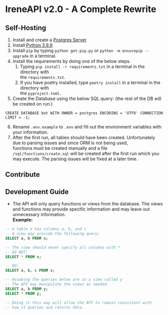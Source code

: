 # IreneAPI v2.0 - A Complete Rewrite



## Self-Hosting

1) Install and create a [Postgres Server](https://www.postgresql.org/download/) 
2) Install [Python 3.9.9](https://www.python.org/downloads/release/python-399/) 
3) Install `pip` by typing ``python get-pip.py`` or  ``python -m ensurepip --upgrade`` in a terminal.
4) Install the requirements by doing one of the below steps.
   1) Typing ``pip install -r requirements.txt`` in a terminal in the directory with  
   the `requirements.txt`.
   2) If you have poetry installed, type ``poetry install`` in a terminal in the directory with  
   the `pyproject.toml`.
5) Create the Database using the below SQL query: (the rest of the DB will be created on run.)
```
CREATE DATABASE bot WITH OWNER = postgres ENCODING = 'UTF8' CONNECTION LIMIT = -1;
```
6) Rename ``.env.example`` to `.env` and fill out the environment variables with your information.  
7) After the first run, all tables should have been created. Unfortunately due to parsing issues and since ORM is not being used,  
functions must be created manually and a file ``/sql/functions/create.sql`` will be created 
after the first run which you may execute. The parsing issues will be fixed at a later time.


## Contribute

## Development Guide

- The API will only query functions or views from the database. The views and functions may provide specific information and may leave out unnecessary information.   
**Example:** 
```sql
-- A table x has columns a, b, and c
-- A view may provide the following query:
SELECT a, b FROM x;

-- The view should never specify all columns with *
-- DO NOT:
SELECT * FROM x;

-- DO:
SELECT a, b, c FROM x;

-- Assuming the queries below are in a view called y
-- The API may manipulate the views as needed.
SELECT a, b FROM y;
SELECT * FROM y;

-- Doing it this way will allow the API to remain consistent with 
-- how it queries and returns data.

```